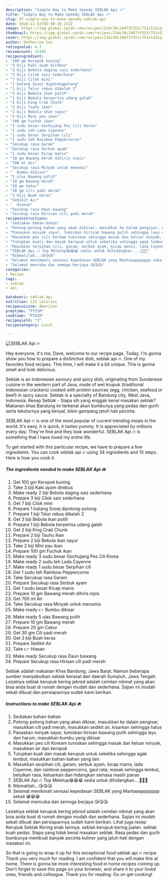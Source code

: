```yaml
---
description: "Simple Way to Make Speedy SEBLAK Api 🔥"
title: "Simple Way to Make Speedy SEBLAK Api 🔥"
slug: 97-simple-way-to-make-speedy-seblak-api
date: 2020-11-02T05:40:20.232Z
image: https://img-global.cpcdn.com/recipes/216c38c28973f353/751x532cq70/seblak-api-🔥-resipi-foto-utama.jpg
thumbnail: https://img-global.cpcdn.com/recipes/216c38c28973f353/751x532cq70/seblak-api-🔥-resipi-foto-utama.jpg
cover: https://img-global.cpcdn.com/recipes/216c38c28973f353/751x532cq70/seblak-api-🔥-resipi-foto-utama.jpg
author: Katherine Cox
ratingvalue: 4.7
reviewcount: 15166
recipeingredient:
- "100 gm Keropok kuning"
- "3 biji Kaki ayam direbus"
- "2 biji Bebola daging saiz sederhana"
- "3 biji Cilok saiz sederhana"
- "7 biji Cilok mini"
- "1 batang Sosej dipotongpotong"
- "1 biji Telur rebus dibelah 2"
- "3 biji Bebola ikan putih"
- "1 biji Bebola berperisa udang galah"
- "2 biji King Crab Chunk"
- "2 biji Tauhu ikan"
- "2 biji Bebola ikan sayur"
- "2 biji Mini pau ikan"
- "100 gm Fuchuk ikan"
- "3 sudu besar Gochujang Pes Cili Korea"
- "2 sudu teh Lada Cayenne"
- "1 sudu besar Serpihan cili"
- "1 sudu teh Rainbow Peppercorns"
- "Secukup rasa Garam"
- "Secukup rasa Serbuk ayam"
- "1 sudu besar Kicap manis"
- "10 gm Bawang merah dihiris nipis"
- "700 ml Air"
- "Secukup rasa Minyak untuk menumis"
- "  Bumbu dikisar"
- "5 ulas Bawang putih"
- "10 gm Bawang merah"
- "20 gm Cekur"
- "30 gm Cili padi merah"
- "3 biji Buah keras"
- "Sedikit Air"
- "  Hiasan"
- "Secukup rasa Daun bawang"
- "Secukup rasa Hirisan cili padi merah"
recipeinstructions:
- "Sediakan bahan-bahan"
- "Potong-potong bahan yang akan dikisar, masukkan ke dalam pengisar, masukkan cili padi merah, masukkan sedikit air, kisarkan sehingga halus"
- "Panaskan minyak sayur, tumiskan hirisan bawang putih sehingga layu dan harum, masukkan bumbu yang dikisar"
- "Masukkan pes cili Koream tumiskan sehingga masak dan keluar minyak, masukkan air dan keropok"
- "Tutupkan kuali dan masak kerupuk untuk seketika sehingga agak lembut, masukkan bahan-bahan yang lain"
- "Masukkan serpihan cili, garam, serbuk ayam, kicap manis, lada Cayenne, dan rainbow peppercorns, gaul rata, masak sehingga lembut, betulkan rasa, keluarkan dan hidangkan semasa masih panas"
- "SEBLAK Api 🔥 Top Meletup😁😁😁 sedia untuk dihidangkan....🤤🤤🤤"
- "Nikmatilah...😘😘😘"
- "Selamat menikmati sensasi kepedasan SEBLAK yang Mantaaappppppp sekali 😁😁😁"
- "Selamat mencuba dan semoga berjaya 😘😘😘"
categories:
- Recipe
tags:
- seblak
- api

katakunci: seblak api 
nutrition: 122 calories
recipecuisine: American
preptime: "PT31M"
cooktime: "PT41M"
recipeyield: "3"
recipecategory: Lunch

---
```



![SEBLAK Api 🔥](https://img-global.cpcdn.com/recipes/216c38c28973f353/751x532cq70/seblak-api-🔥-resipi-foto-utama.jpg)

Hey everyone, it's me, Dave, welcome to our recipe page. Today, I'm gonna show you how to prepare a distinctive dish, seblak api 🔥. One of my favorites food recipes. This time, I will make it a bit unique. This is gonna smell and look delicious.

Seblak is an Indonesian savoury and spicy dish, originating from Sundanese cuisine in the western part of Java, made of wet krupuk (traditional Indonesian crackers) cooked with protein sources (egg, chicken, seafood or beef) in spicy sauce. Seblak is a specialty of Bandung city, West Java, Indonesia. Resep Seblak - Siapa sih yang enggak kenal masakan seblak? Makanan khas Bandung ini terkenal akan bumbunya yang pedas dan gurih serta teksturnya yang kenyal, bikin gampang jatuh hati pecinta.

SEBLAK Api 🔥 is one of the most popular of current trending meals in the world. It's easy, it is quick, it tastes yummy. It is appreciated by millions every day. They're fine and they look wonderful. SEBLAK Api 🔥 is something that I have loved my entire life.


To get started with this particular recipe, we have to prepare a few ingredients. You can cook seblak api 🔥 using 34 ingredients and 10 steps. Here is how you cook it.

<!--inarticleads1-->

##### The ingredients needed to make SEBLAK Api 🔥:

1. Get 100 gm Keropok kuning
1. Take 3 biji Kaki ayam direbus
1. Make ready 2 biji Bebola daging saiz sederhana
1. Prepare 3 biji Cilok saiz sederhana
1. Get 7 biji Cilok mini
1. Prepare 1 batang Sosej dipotong-potong
1. Prepare 1 biji Telur rebus dibelah 2
1. Get 3 biji Bebola ikan putih
1. Prepare 1 biji Bebola berperisa udang galah
1. Get 2 biji King Crab Chunk
1. Prepare 2 biji Tauhu ikan
1. Prepare 2 biji Bebola ikan sayur
1. Take 2 biji Mini pau ikan
1. Prepare 100 gm Fuchuk ikan
1. Make ready 3 sudu besar Gochujang Pes Cili Korea
1. Make ready 2 sudu teh Lada Cayenne
1. Make ready 1 sudu besar Serpihan cili
1. Get 1 sudu teh Rainbow Peppercorns
1. Take Secukup rasa Garam
1. Prepare Secukup rasa Serbuk ayam
1. Get 1 sudu besar Kicap manis
1. Prepare 10 gm Bawang merah dihiris nipis
1. Get 700 ml Air
1. Take Secukup rasa Minyak untuk menumis
1. Make ready  👉 Bumbu dikisar
1. Make ready 5 ulas Bawang putih
1. Prepare 10 gm Bawang merah
1. Prepare 20 gm Cekur
1. Get 30 gm Cili padi merah
1. Get 3 biji Buah keras
1. Prepare Sedikit Air
1. Take  👉 Hiasan
1. Make ready Secukup rasa Daun bawang
1. Prepare Secukup rasa Hirisan cili padi merah


Seblak adalah makanan Khas Bandung, Jawa Barat. Namun beberapa sumber menyebutkan seblak berasal dari daerah Sumpiuh, Jawa Tengah. Lezatnya seblak kerupuk kering jebred adalah cemilan nikmat yang akan bisa anda buat di rumah dengan mudah dan sederhana. Sajian ini mudah sekali dibuat dan persiapannya sudah kami berikan. 

<!--inarticleads2-->

##### Instructions to make SEBLAK Api 🔥:

1. Sediakan bahan-bahan
1. Potong-potong bahan yang akan dikisar, masukkan ke dalam pengisar, masukkan cili padi merah, masukkan sedikit air, kisarkan sehingga halus
1. Panaskan minyak sayur, tumiskan hirisan bawang putih sehingga layu dan harum, masukkan bumbu yang dikisar
1. Masukkan pes cili Koream tumiskan sehingga masak dan keluar minyak, masukkan air dan keropok
1. Tutupkan kuali dan masak kerupuk untuk seketika sehingga agak lembut, masukkan bahan-bahan yang lain
1. Masukkan serpihan cili, garam, serbuk ayam, kicap manis, lada Cayenne, dan rainbow peppercorns, gaul rata, masak sehingga lembut, betulkan rasa, keluarkan dan hidangkan semasa masih panas
1. SEBLAK Api 🔥 Top Meletup😁😁😁 sedia untuk dihidangkan....🤤🤤🤤
1. Nikmatilah...😘😘😘
1. Selamat menikmati sensasi kepedasan SEBLAK yang Mantaaappppppp sekali 😁😁😁
1. Selamat mencuba dan semoga berjaya 😘😘😘


Lezatnya seblak kerupuk kering jebred adalah cemilan nikmat yang akan bisa anda buat di rumah dengan mudah dan sederhana. Sajian ini mudah sekali dibuat dan persiapannya sudah kami berikan. Lihat juga resep Kerupuk Seblak Kering enak lainnya. seblak kerupuk kering jualan. seblak kuah pedas. Siapa yang tidak kenal masakan seblak. Rasa pedas dan gurih bumbunya membuat banyak pecinta kuliner yang jatuh hati dengan masakan ini. 

So that is going to wrap it up for this exceptional food seblak api 🔥 recipe. Thank you very much for reading. I am confident that you will make this at home. There is gonna be more interesting food in home recipes coming up. Don't forget to save this page on your browser, and share it to your loved ones, friends and colleague. Thank you for reading. Go on get cooking!
